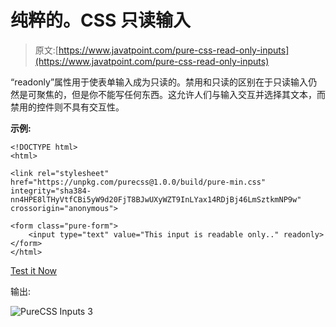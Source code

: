 # 纯粹的。CSS 只读输入

> 原文:[https://www.javatpoint.com/pure-css-read-only-inputs](https://www.javatpoint.com/pure-css-read-only-inputs)

“readonly”属性用于使表单输入成为只读的。禁用和只读的区别在于只读输入仍然是可聚焦的，但是你不能写任何东西。这允许人们与输入交互并选择其文本，而禁用的控件则不具有交互性。

**示例:**

```
<!DOCTYPE html>
<html>

<link rel="stylesheet" 
href="https://unpkg.com/purecss@1.0.0/build/pure-min.css" 
integrity="sha384-nn4HPE8lTHyVtfCBi5yW9d20FjT8BJwUXyWZT9InLYax14RDjBj46LmSztkmNP9w" 
crossorigin="anonymous">

<form class="pure-form">
    <input type="text" value="This input is readable only.." readonly>
</form>
</html>

```

[Test it Now](https://www.javatpoint.com/oprweb/test.jsp?filename=purecssinputs3)

输出:

![PureCSS Inputs 3](../Images/4fb219e46bade7ab7f3e09e8420743c6.png)